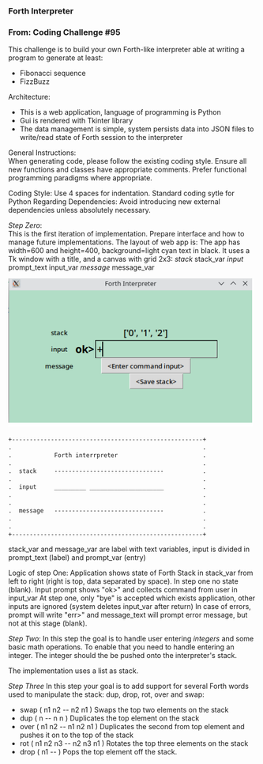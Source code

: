 ### Forth Interpreter
### From: Coding Challenge #95

This challenge is to build your own Forth-like interpreter able at writing a program to generate at least:
- Fibonacci sequence
- FizzBuzz

Architecture:
- This is a web application, language of programming is Python 
- Gui is rendered with Tkinter library
- The data management is simple, system persists data into JSON files to write/read state of Forth session to the interpreter

General Instructions:  
When generating code, please follow the existing coding style.
Ensure all new functions and classes have appropriate comments.
Prefer functional programming paradigms where appropriate.

Coding Style:
Use 4 spaces for indentation.
Standard coding sytle for Python
Regarding Dependencies:
Avoid introducing new external dependencies unless absolutely necessary.

*Step Zero*:  
This is the first iteration of implementation. 
Prepare interface and how to manage future implementations.
The layout of web app is:
The app has width=600 and height=400, background=light cyan text in black. 
It uses a Tk window with a title, and a canvas with grid 2x3:
*stack*	stack_var
*input*	prompt_text input_var
*message* message_var

![home_forth_interpreter](forth.png)
```
+------------------------------------------------------+
.                                                      .
.            Forth interrpreter                        .
.                                                      .
.  stack     -------------------------------           .
.                                                      .
.  input     _________ _____________________           .
.                                                      .
.                                                      .
.  message   -------------------------------           .
.                                                      .
.                                                      .
+------------------------------------------------------+ 
```
stack_var and message_var are label with text variables, 
input is divided in prompt_text (label) and prompt_var (entry) 

Logic of step One:
Application shows state of Forth Stack in stack_var from left to right (right is top, data separated by space). In step one no state (blank).
Input prompt shows "ok>" and collects command from user in input_var
At step one, only "bye" is accepted which exists application, other inputs are ignored (system deletes input_var after return) 
In case of errors, prompt will write "err>" and message_text will prompt error message, but not at this stage (blank). 

*Step Two*:
In this step the goal is to handle user entering *integers* and some basic math operations. 
To enable that you need to handle entering an integer. The integer should the be pushed
onto the interpreter's stack. 

The implementation uses a list as stack.

*Step Three*
In this step your goal is to add support for several Forth words used to manipulate the stack: dup, drop, rot, over and swap:
- swap ( n1 n2 -- n2 n1 ) Swaps the top two elements on the stack
- dup ( n -- n n ) Duplicates the top element on the stack
- over ( n1 n2 -- n1 n2 n1 ) Duplicates the second from top element and pushes it on to the top of the stack
- rot ( n1 n2 n3 -- n2 n3 n1 ) Rotates the top three elements on the stack
- drop ( n1 -- ) Pops the top element off the stack.
